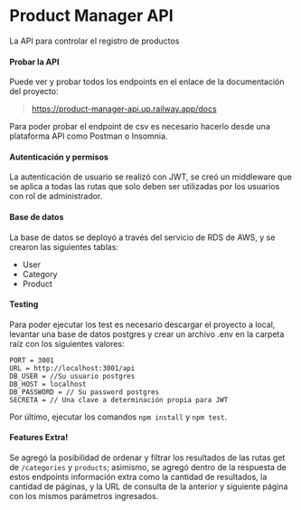 # Product Manager API
La API para controlar el registro de productos

#### Probar la API
Puede ver y probar todos los endpoints en el enlace de la documentación del proyecto:
> https://product-manager-api.up.railway.app/docs

Para poder probar el endpoint de csv es necesario hacerlo desde una plataforma API como Postman o Insomnia.

#### Autenticación y permisos
La autenticación de usuario se realizó con JWT, se creó un middleware que se aplica a todas las rutas que solo deben ser utilizadas por los usuarios con rol de administrador.

#### Base de datos
La base de datos se deployó a través del servicio de RDS de AWS, y se crearon las siguientes tablas:

- User
- Category
- Product

#### Testing
Para poder ejecutar los test es necesario descargar el proyecto a local, levantar una base de datos postgres y crear un archivo .env en la carpeta raíz con los siguientes valores:

	
    PORT = 3001
    URL = http://localhost:3001/api
    DB_USER = //Su usuario postgres
    DB_HOST = localhost
    DB_PASSWORD = // Su password postgres
    SECRETA = // Una clave a determinación propia para JWT

Por último, ejecutar los comandos `npm install` y `npm test`.


#### Features Extra!
Se agregó la posibilidad de ordenar y filtrar los resultados de las rutas get de  `/categories` y `products`; asimismo, se agregó dentro de la respuesta de estos endpoints información extra como la cantidad de resultados, la cantidad de páginas, y la URL  de consulta de la anterior y siguiente página con los mismos parámetros ingresados.
